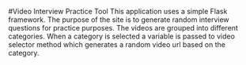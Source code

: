 #Video Interview Practice Tool
This application uses a simple Flask framework.
The purpose of the site is to generate random interview questions
for practice purposes.
The videos are grouped into different categories.
When a category is selected a variable is passed to video selector method
which generates a random video url based on the category.